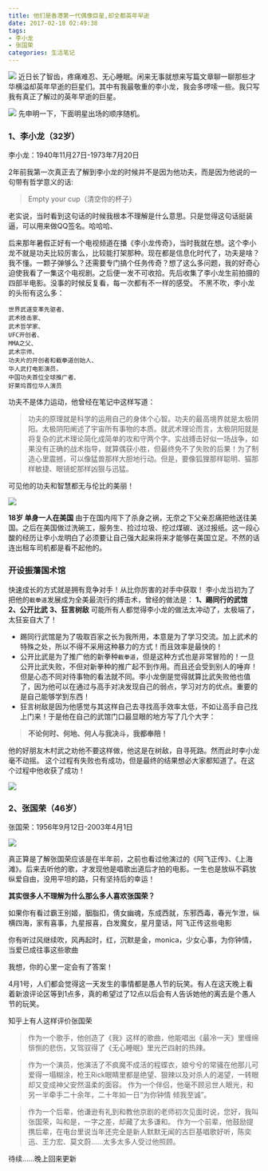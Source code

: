 ```yaml
---
title: 他们是香港第一代偶像巨星,却全都英年早逝
date: 2017-02-18 02:49:38
tags:
- 李小龙
- 张国荣
categories: 生活笔记
---
```

![](/img/bruce-website.png)
近日长了智齿，疼痛难忍、无心睡眠。闲来无事就想来写篇文章聊一聊那些才华横溢却英年早逝的巨星们。其中有我最敬重的李小龙，我会多啰嗦一些。我只写我有真正了解过的英年早逝的巨星。
<!-- more -->

![](/img/%E6%9D%8E%E5%B0%8F%E9%BE%99.jpg)
先申明一下，下面明星出场的顺序随机。

### 1、李小龙（32岁）

李小龙：1940年11月27日-1973年7月20日

2年前我第一次真正去了解到李小龙的时候并不是因为他功夫，而是因为他说的一句带有哲学意义的话:
>   Empty your cup（清空你的杯子）

老实说，当时看到这句话的时候我根本不理解是什么意思。只是觉得这句话挺装逼，可以用来做QQ签名。哈哈哈、

后来那年暑假正好有一个电视频道在播《李小龙传奇》，当时我就在想。这个李小龙不就是功夫比较厉害么，比较能打架那种。现在都是信息化时代了，功夫是啥？我不懂。一颗子弹够么？还需要专门搞个任务传奇？想了这么多问题，我的好奇心迫使我看了一集这个电视剧。之后便一发不可收拾。先后收集了李小龙生前拍摄的四部半电影。没事的时候反复看，每一次都有不一样的感受。
不黑不吹，李小龙的头衔有这么多：
```
世界武道变革先驱者、
武术技击家、
武术哲学家、
UFC开创者、
MMA之父、
武术宗师、
功夫片的开创者和截拳道创始人、
华人武打电影演员，
中国功夫首位全球推广者、
好莱坞首位华人演员
```
功夫不是体力运动，他曾经在笔记中这样写道：
> 功夫的原理就是科学的运用自己的身体个心智。功夫的最高境界就是太极阴阳。太极阴阳阐述了宇宙所有事物的本质。就武术理论而言，太极阴阳就是将复杂的武术理论简化成简单的攻和守两个字。实战搏击好似一场战争，如果没有正确的战术指导，就算偶获小胜，但最终免不了失败的后果！为了制造心里震撼，可以像猛兽那样大胆地行动。但是，要像狐狸那样聪明、猫那样敏捷、眼镜蛇那样凶狠与迅猛。


可见他的功夫和智慧都无与伦比的美丽！

![](http://p1.bpimg.com/567571/f8a8e3c9d5ddcdc4.jpg)

**18岁 单身一人在美国**
由于在国内闯下了杀身之祸，无奈之下父亲忍痛把他送往美国。之后在美国做过洗碗工，服务生、捡过垃圾、挖过煤碳、送过报纸。这一段心酸的经历让李小龙明白了必须要让自己强大起来将来才能够在美国立足。不然的话连出租车司机都是看不起他的。


### 开设振藩国术馆
快速成长的方式就是拥有竞争对手！从比你厉害的对手中获取！
李小龙当初为了把他的`截拳道`发展成为全美最流行的搏击术，曾经的做法是：
<b>1、踢同行的武馆</b>
<b>2、公开比武</b>
<b>3、狂言树敌</b>
可能所有人都觉得李小龙的做法太冲动了，太极端了，太狂妄自大了！
- 踢同行武馆是为了吸取百家之长为我所用，本意是为了学习交流。加上武术的特殊之处，所以不得不采用这种暴力的方式！而且效率是最快的！
- 公开比武是为了推广他的新拳种`截拳道`，但是这种方式也是非常冒险的！一旦公开比武失败，不但对新拳种的推广起不到作用。而且还会受到别人的唾弃！但是心态不同对待事物的看法就不同。李小龙倒是觉得就算比武失败他也值了，因为他可以在通过与高手对决发现自己的弱点，学习对方的优点。重要的是自己能够学到东西！
- 狂言树敌是因为他感觉与其这样自己去寻找高手效率太低，不如让高手自己找上门来！于是他在自己的武馆门口最显眼的地方写了几个大字：
> **不论何时、何地、何人与我决斗，我都奉陪！**

他的好朋友木村武之劝他不要这样做，他这是在树敌，自寻死路。然而此时李小龙毫不动摇。
这个过程有失败也有成功，但是最终的结果想必大家都知道了。在这个过程中他收获了成功！

![](http://i1.piimg.com/567571/55876233e7349dff.gif)



### 2、张国荣（46岁）
张国荣：1956年9月12日-2003年4月1日

![](/img/%E5%BC%A0%E5%9B%BD%E8%8D%A3.jpg)

真正算是了解张国荣应该是在半年前，之前也看过他演过的《阿飞正传》、《上海滩》。后来去听他的歌，才发现他是唱歌出道后才拍的电影。一生也是放纵不羁放纵爱自由，没用平坦的路，只有坚持后的幸运！

**其实很多人不理解为什么那么多人喜欢张国荣？**

如果你有看过霸王别姬，胭脂扣，倩女幽魂，东成西就，东邪西毒，春光乍泄，纵横四海，家有喜事，九星报喜，白发魔女，星月童话，阿飞正传这些电影

你有听过风继续吹，风再起时，红，沉默是金，monica，少女心事，为你钟情，当爱已成往事这些歌曲

我想，你的心里一定会有了答案！

4月1号，人们都会觉得这一天发生的事情都是愚人节的玩笑。有人在这天晚上看着新浪评论区等到1点多，真的希望过了12点以后会有人告诉她他的离去是个愚人节的玩笑。 

知乎上有人这样评价张国荣
> 作为一个歌手，他创造了《我》这样的歌曲，他能唱出《最冷一天》里缠绵悱恻的悲伤，又驾驭得了《无心睡眠》里光芒四射的热辣。

> 作为一个演员，他演活了不疯魔不成活的程蝶衣，娘兮兮的常骚在他那儿可爱得一塌糊涂，枪王Rick眼睛里都是绝望、狠辣以及对杀人的渴望，一转眼却又变成神父安然温柔的面容。
作为一个伴侣，他毫不顾忌世人眼光，和另一半牵手二十余年，二十年如一日“为你钟情 倾我至诚”。

> 作为一个后辈，他谦逊有礼到和教他京剧的老师初次见面时说，您好，我叫张国荣，叫和是，一字之差，却藏了太多谦和。
作为一个前辈，他鼓励提携后辈，在电台里说当年还完全是新人默默无闻的古巨基唱歌好听，陈奕迅、王力宏、莫文蔚……太多太多人受过他照顾。





待续......晚上回来更新